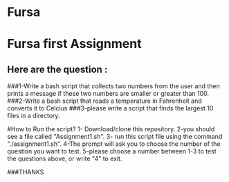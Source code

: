 # Fursa
# Fursa first Assignment 
## Here are the question : 
###1-Write a bash script that collects two numbers from the user and then prints a message if these two numbers are smaller or greater than 100.
###2-Write a bash script that reads a temperature in Fahrenheit and converts it to Celcius
###3-please write a script that finds the largest 10 files in a directory.

#How to Run the script? 
1- Download/clone this repository.
2-you should see a file called "Assignment1.sh". 
3- run this script file using the command "./assignment1.sh".
4-The prompt will ask you to choose the number of the question you want to test.
5-please choose a number between 1-3 to test the questions above, or write "4" to exit. 


###THANKS
